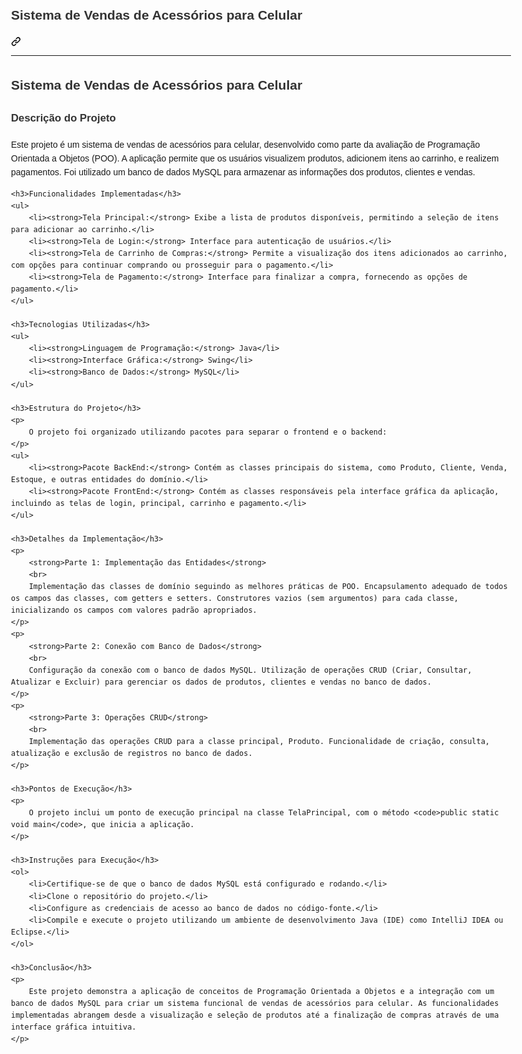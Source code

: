 <div class="markdown-heading" dir="auto">
    <h2 tabindex="-1" class="heading-element" dir="auto" style="font-size: 1.5em;">
        Sistema de Vendas de Acessórios para Celular
    </h2>
    <a id="user-content--Sistema de Vendas de Acessórios para Celular" class="anchor" aria-label="Permalink: Sistema de Vendas de Acessórios para Celular" href="#-Sistema de Vendas de Acessórios para Celular">
        <svg class="octicon octicon-link" viewBox="0 0 16 16" version="1.1" width="16" height="16" aria-hidden="true">
            <path d="m7.775 3.275 1.25-1.25a3.5 3.5 0 1 1 4.95 4.95l-2.5 2.5a3.5 3.5 0 0 1-4.95 0 .751.751 0 0 1 .018-1.042.751.751 0 0 1 1.042-.018 1.998 1.998 0 0 0 2.83 0l2.5-2.5a2.002 2.002 0 0 0-2.83-2.83l-1.25 1.25a.751.751 0 0 1-1.042-.018.751.751 0 0 1-.018-1.042Zm-4.69 9.64a1.998 1.998 0 0 0 2.83 0l1.25-1.25a.751.751 0 0 1 1.042.018.751.751 0 0 1 .018 1.042l-1.25 1.25a3.5 3.5 0 1 1-4.95-4.95l2.5-2.5a3.5 3.5 0 0 1 4.95 0 .751.751 0 0 1-.018 1.042.751.751 0 0 1-1.042.018 1.998 1.998 0 0 0-2.83 0l-2.5 2.5a1.998 1.998 0 0 0 0 2.83Z"></path>
        </svg>
    </a>
</div>

-----

<!DOCTYPE html>
<html lang="pt-BR">
<head>
    <meta charset="UTF-8">
    <meta name="viewport" content="width=device-width, initial-scale=1.0">
    <title>Sistema de Vendas de Acessórios para Celular</title>
    <style>
        body {
            font-family: Arial, sans-serif;
            line-height: 1.6;
            max-width: 800px;
            margin: 0 auto;
            padding: 20px;
        }
        h1, h2, h3 {
            color: #333;
        }
        h2 {
            font-size: 1.5em;
        }
        h3 {
            font-size: 1.2em;
        }
        p {
            margin-bottom: 10px;
        }
    </style>
</head>
<body>
    <h2>Sistema de Vendas de Acessórios para Celular</h2>
    <h3>Descrição do Projeto</h3>
    <p>
        Este projeto é um sistema de vendas de acessórios para celular, desenvolvido como parte da avaliação de Programação Orientada a Objetos (POO). A aplicação permite que os usuários visualizem produtos, adicionem itens ao carrinho, e realizem pagamentos. Foi utilizado um banco de dados MySQL para armazenar as informações dos produtos, clientes e vendas.
    </p>

    <h3>Funcionalidades Implementadas</h3>
    <ul>
        <li><strong>Tela Principal:</strong> Exibe a lista de produtos disponíveis, permitindo a seleção de itens para adicionar ao carrinho.</li>
        <li><strong>Tela de Login:</strong> Interface para autenticação de usuários.</li>
        <li><strong>Tela de Carrinho de Compras:</strong> Permite a visualização dos itens adicionados ao carrinho, com opções para continuar comprando ou prosseguir para o pagamento.</li>
        <li><strong>Tela de Pagamento:</strong> Interface para finalizar a compra, fornecendo as opções de pagamento.</li>
    </ul>

    <h3>Tecnologias Utilizadas</h3>
    <ul>
        <li><strong>Linguagem de Programação:</strong> Java</li>
        <li><strong>Interface Gráfica:</strong> Swing</li>
        <li><strong>Banco de Dados:</strong> MySQL</li>
    </ul>

    <h3>Estrutura do Projeto</h3>
    <p>
        O projeto foi organizado utilizando pacotes para separar o frontend e o backend:
    </p>
    <ul>
        <li><strong>Pacote BackEnd:</strong> Contém as classes principais do sistema, como Produto, Cliente, Venda, Estoque, e outras entidades do domínio.</li>
        <li><strong>Pacote FrontEnd:</strong> Contém as classes responsáveis pela interface gráfica da aplicação, incluindo as telas de login, principal, carrinho e pagamento.</li>
    </ul>

    <h3>Detalhes da Implementação</h3>
    <p>
        <strong>Parte 1: Implementação das Entidades</strong>
        <br>
        Implementação das classes de domínio seguindo as melhores práticas de POO. Encapsulamento adequado de todos os campos das classes, com getters e setters. Construtores vazios (sem argumentos) para cada classe, inicializando os campos com valores padrão apropriados.
    </p>
    <p>
        <strong>Parte 2: Conexão com Banco de Dados</strong>
        <br>
        Configuração da conexão com o banco de dados MySQL. Utilização de operações CRUD (Criar, Consultar, Atualizar e Excluir) para gerenciar os dados de produtos, clientes e vendas no banco de dados.
    </p>
    <p>
        <strong>Parte 3: Operações CRUD</strong>
        <br>
        Implementação das operações CRUD para a classe principal, Produto. Funcionalidade de criação, consulta, atualização e exclusão de registros no banco de dados.
    </p>

    <h3>Pontos de Execução</h3>
    <p>
        O projeto inclui um ponto de execução principal na classe TelaPrincipal, com o método <code>public static void main</code>, que inicia a aplicação.
    </p>

    <h3>Instruções para Execução</h3>
    <ol>
        <li>Certifique-se de que o banco de dados MySQL está configurado e rodando.</li>
        <li>Clone o repositório do projeto.</li>
        <li>Configure as credenciais de acesso ao banco de dados no código-fonte.</li>
        <li>Compile e execute o projeto utilizando um ambiente de desenvolvimento Java (IDE) como IntelliJ IDEA ou Eclipse.</li>
    </ol>

    <h3>Conclusão</h3>
    <p>
        Este projeto demonstra a aplicação de conceitos de Programação Orientada a Objetos e a integração com um banco de dados MySQL para criar um sistema funcional de vendas de acessórios para celular. As funcionalidades implementadas abrangem desde a visualização e seleção de produtos até a finalização de compras através de uma interface gráfica intuitiva.
    </p>
</body>
</html>
